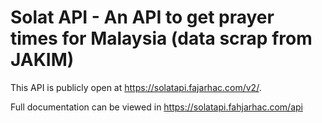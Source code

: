 # Solat API - An API to get prayer times for Malaysia (data scrap from JAKIM)

This API is publicly open at https://solatapi.fajarhac.com/v2/.

Full documentation can be viewed in https://solatapi.fahjarhac.com/api


